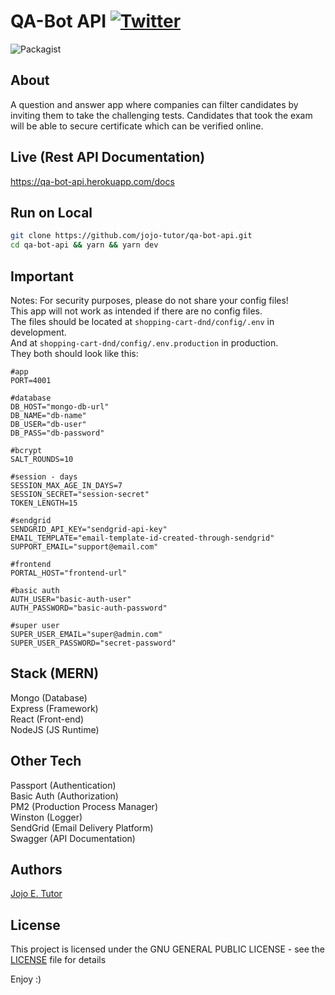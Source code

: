 # QA-Bot API [![Twitter](https://img.shields.io/twitter/url/https/github.com/jojo-tutor/qa-bot-api.svg?style=social)](https://twitter.com/intent/tweet?text=QA-Bot-API:&url=https%3A%2F%2Fgithub.com%2Fjojo-tutor%2Fqa-bot-api)

![Packagist](https://img.shields.io/packagist/l/doctrine/orm.svg)

## About
A question and answer app where companies can filter candidates by inviting them to take the challenging tests. Candidates that took the exam will be able to secure certificate which can be verified online.

## Live (Rest API Documentation)
https://qa-bot-api.herokuapp.com/docs


## Run on Local
```sh
git clone https://github.com/jojo-tutor/qa-bot-api.git
cd qa-bot-api && yarn && yarn dev
```
## Important
Notes: For security purposes, please do not share your config files!<br>
This app will not work as intended if there are no config files.<br>
The files should be located at `shopping-cart-dnd/config/.env` in development.<br>
And at `shopping-cart-dnd/config/.env.production` in production.<br>
They both should look like this:
```env
#app
PORT=4001

#database
DB_HOST="mongo-db-url"
DB_NAME="db-name"
DB_USER="db-user"
DB_PASS="db-password"

#bcrypt
SALT_ROUNDS=10

#session - days
SESSION_MAX_AGE_IN_DAYS=7
SESSION_SECRET="session-secret"
TOKEN_LENGTH=15

#sendgrid
SENDGRID_API_KEY="sendgrid-api-key"
EMAIL_TEMPLATE="email-template-id-created-through-sendgrid"
SUPPORT_EMAIL="support@email.com"

#frontend
PORTAL_HOST="frontend-url"

#basic auth
AUTH_USER="basic-auth-user"
AUTH_PASSWORD="basic-auth-password"

#super user
SUPER_USER_EMAIL="super@admin.com"
SUPER_USER_PASSWORD="secret-password"
```

## Stack (MERN)
Mongo (Database)<br>
Express (Framework)<br>
React (Front-end)<br>
NodeJS (JS Runtime)<br>

## Other Tech
Passport (Authentication)<br>
Basic Auth (Authorization)<br>
PM2 (Production Process Manager)<br>
Winston (Logger)<br>
SendGrid (Email Delivery Platform)<br>
Swagger (API Documentation)<br>

## Authors
[Jojo E. Tutor](https://www.facebook.com/jojo-tutor "View Jojo's FB Profile")

## License
This project is licensed under the GNU GENERAL PUBLIC LICENSE - see the [LICENSE](LICENSE) file for details

Enjoy :)
